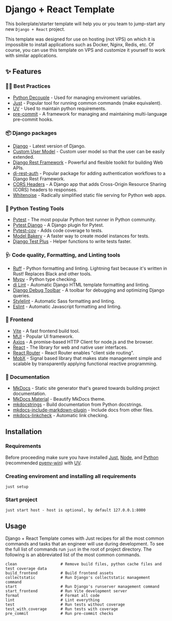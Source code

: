 # Django + React Template

This boilerplate/starter template will help you or you team to jump-start any new `Django + React` project.

This template was designed for use on hosting (not VPS) on which it is impossible to install applications such as Docker, Nginx, Redis, etc.
Of course, you can use this template on VPS and customize it yourself to work with similar applications.

## ✨ Features

### 🧑‍💻 Best Practices

- [Python Decouple](https://github.com/HBNetwork/python-decouple) - Used for managing enviroment variables.
- [Just](https://github.com/casey/just) - Popular tool for running common commands (make equivalent).
- [UV](https://github.com/astral-sh/uv) - Used to maintain python requirements.
- [pre-commit](https://pre-commit.com/) - A framework for managing and maintaining multi-language pre-commit hooks.

### 📦️ Django packages

- [Django](https://www.djangoproject.com/) - Latest version of Django.
- [Custom User Model](https://docs.djangoproject.com/en/5.0/topics/auth/customizing/#substituting-a-custom-user-model) - Custom user model so that the user can be easily extended.
- [Django Rest Framework](https://www.django-rest-framework.org/) - Powerful and flexible toolkit for building Web APIs.
- [dj-rest-auth](https://dj-rest-auth.readthedocs.io/) - Popular package for adding authentication workflows to a Django Rest Framework.
- [CORS Headers](https://github.com/adamchainz/django-cors-headers) - A Django app that adds Cross-Origin Resource Sharing (CORS) headers to responses.
- [Whitenoise](https://github.com/evansd/whitenoise) - Radically simplified static file serving for Python web apps.

### 🔧 Python Testing Tools

- [Pytest](https://docs.pytest.org/) - The most popular Python test runner in Python community.
- [Pytest Django](https://pytest-django.readthedocs.io/en/latest/index.html) - A Django plugin for Pytest.
- [Pytest-cov](https://pytest-cov.readthedocs.io/) - Adds code coverage to tests.
- [Model Bakery](https://github.com/model-bakers/model_bakery) - A faster way to create model instances for tests.
- [Django Test Plus](https://github.com/revsys/django-test-plus/) - Helper functions to write tests faster.

### 🩺 Code quality, Formatting, and Linting tools

- [Ruff](https://github.com/charliermarsh/ruff) - Python formatting and linting. Lightning fast because it's written in Rust! Replaces Black and other tools.
- [Mypy](http://mypy-lang.org/) - Python type checking.
- [dj Lint](https://djlint.com/) - Automatic Django HTML template formatting and linting.
- [Django Debug Toolbar](https://github.com/jazzband/django-debug-toolbar) - A toolbar for debugging and optimizing Django queries.
- [Stylelint](https://stylelint.io/) - Automatic Sass formatting and linting.
- [Eslint](https://eslint.org/) - Automatic Javascript formatting and linting.

### 💄 Frontend

- [Vite](https://vitejs.dev/) - A fast frontend build tool.
- [MUI](https://mui.com/material-ui/getting-started/) - Popular UI framework.
- [Axios](https://axios-http.com/docs/intro) - A promise-based HTTP Client for node.js and the browser.
- [React](https://react.dev/) - The library for web and native user interfaces.
- [React Router](https://reactrouter.com/) - React Router enables "client side routing".
- [MobX](https://mobx.js.org/) - Signal based library that makes state management simple and scalable by transparently applying functional reactive programming.

### 📝 Documentation

- [MkDocs](https://www.mkdocs.org/) - Static site generator that's geared towards building project documentation.
- [MkDocs Material](https://squidfunk.github.io/mkdocs-material/) - Beautify MkDocs theme.
- [mkdocstrings](https://mkdocstrings.github.io/) - Build documentation from Python docstrings.
- [mkdocs-include-markdown-plugin](https://github.com/mondeja/mkdocs-include-markdown-plugin) - Include docs from other files.
- [mkdocs-linkcheck](https://github.com/byrnereese/linkchecker-mkdocs) - Automatic link checking.

## Installation

### Requirements

Before proceeding make sure you have installed [Just](https://github.com/casey/just), [Node](https://nodejs.org/), and [Python](https://www.python.org/) (recommended [pyenv-win](https://github.com/pyenv-win/pyenv-win)) with [UV](https://github.com/astral-sh/uv).

### Creating enviroment and installing all requirements

```
just setup
```

### Start project

```
just start host - host is optional, by default 127.0.0.1:8000
```

## Usage

Django + React Template comes with Just recipes for all the most common commands and tasks that an engineer will use during development. To see the full list of commands run `just` in the root of project directory. The following is an abbreviated list of the most common commands.

```
clean                   # Remove build files, python cache files and test coverage data
build_frontend          # Build frontend assets
collectstatic           # Run Django's collectstatic management command
start                   # Run Django's runserver management command
start_frontend          # Run Vite development server
format                  # Format all code
lint                    # Lint everything
test                    # Run tests without coverage
test_with_coverage      # Run tests with coverage
pre_commit              # Run pre-commit checks
```
